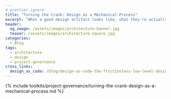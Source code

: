 ```yaml
---
# prettier-ignore
title: "Turning the Crank: Design as a Mechanical Process"
excerpt: "What a good design artifact looks like, what they're actually for, and how to use them efficiently to achieve a better outcome for your project."
header:
  og_image: /assets/images/architecture-banner.jpg
  teaser: /assets/images/architecture-square.jpg
categories:
  - Blog
tags:
  - architecture
  - design
  - project-governance
cross_links:
  design_as_code: /blog/design-as-code-the-frictionless-low-level-design-pipeline
---
```


{% include toolkits/project-governance/turning-the-crank-design-as-a-mechanical-process.md %}
